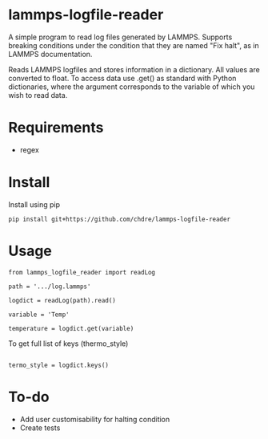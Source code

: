 # lammps-logfile-reader
A simple program to read log files generated by LAMMPS. Supports breaking conditions under the condition that they are named "Fix halt", as in LAMMPS documentation.

Reads LAMMPS logfiles and stores information in a dictionary. All values are converted to float. To access data use .get() as standard with Python dictionaries, where the argument corresponds to the variable of which you wish to read data.

# Requirements
* regex

# Install
Install using pip
```
pip install git+https://github.com/chdre/lammps-logfile-reader
```

# Usage
```
from lammps_logfile_reader import readLog

path = '.../log.lammps'

logdict = readLog(path).read()

variable = 'Temp'

temperature = logdict.get(variable)
```

To get full list of keys (thermo_style)
```

termo_style = logdict.keys()
```


# To-do
- Add user customisability for halting condition
- Create tests
